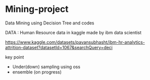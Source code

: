 # Mining-project

Data Mining using Decision Tree and codes 

DATA : Human Resource data in kaggle made by ibm data scientist

https://www.kaggle.com/datasets/pavansubhasht/ibm-hr-analytics-attrition-dataset?datasetId=1067&searchQuery=deci

key point
- Under(down) sampling using oss
- ensemble (on progress) 


